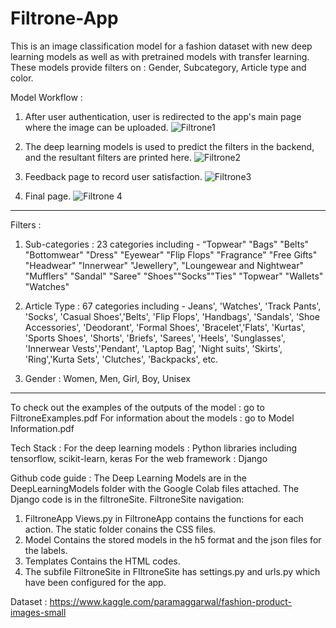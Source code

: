 # Filtrone-App

This is an image classification model for a fashion dataset with new deep learning models as well as with pretrained models with transfer learning. These models provide filters on : Gender, Subcategory, Article type and color.

Model Workflow :
1. After user authentication, user is redirected to the app's main page where the image can be uploaded. 
![Filtrone1](https://user-images.githubusercontent.com/67814929/144272905-f5ebfd86-5914-449e-b33d-6168f4334232.png)

2. The deep learning models is used to predict the filters in the backend, and the resultant filters are printed here.
![Filtrone2](https://user-images.githubusercontent.com/67814929/144272922-8c30dedc-2487-4f54-a534-2f18dfc92f27.png)

3. Feedback page to record user satisfaction.
![Filtrone3](https://user-images.githubusercontent.com/67814929/144272936-9446ec20-7f94-483e-8a38-2e22ed35069a.png)

4. Final page.
![Filtrone 4](https://user-images.githubusercontent.com/67814929/144272947-a81886c8-c402-4974-bc38-65bbf9c0cbcc.png)

__________________________________________________________________________________________________________________________________________________________________

Filters :
1. Sub-categories : 23 categories including - “Topwear" "Bags" "Belts" "Bottomwear" "Dress" "Eyewear" "Flip Flops" "Fragrance" "Free Gifts" "Headwear" "Innerwear" "Jewellery", "Loungewear and Nightwear" "Mufflers" "Sandal" "Saree" "Shoes""Socks""Ties" "Topwear" "Wallets" "Watches"

2. Article Type : 67 categories including - Jeans', 'Watches', 'Track Pants', 'Socks', 'Casual Shoes','Belts', 'Flip Flops', 'Handbags', 'Sandals', 'Shoe Accessories', 'Deodorant', 'Formal Shoes', 'Bracelet','Flats', 'Kurtas', 'Sports Shoes', 'Shorts', 'Briefs', 'Sarees', 'Heels', 'Sunglasses', 'Innerwear Vests','Pendant', 'Laptop Bag', 'Night suits', 'Skirts', 'Ring','Kurta Sets', 'Clutches', 'Backpacks', etc.

3. Gender : Women, Men, Girl, Boy, Unisex
__________________________________________________________________________________________________________________________________________________________________

To check out the examples of the outputs of the model : go to FiltroneExamples.pdf
For information about the models : go to Model Information.pdf

Tech Stack :
For the deep learning models : 
Python libraries including tensorflow, scikit-learn, keras
For the web framework :
Django

Github code guide :
The Deep Learning Models are in the DeepLearningModels folder with the Google Colab files attached.
The Django code is in the filtroneSite.
FiltroneSite navigation:
1. FiltroneApp
Views.py in FiltroneApp contains the functions for each action.
The static folder conains the CSS files.
2. Model
Contains the stored models in the h5 format and the json files for the labels.
3. Templates
Contains the HTML codes.
4. The subfile FiltroneSite in FIltroneSite has settings.py and urls.py which have been configured for the app.

Dataset : https://www.kaggle.com/paramaggarwal/fashion-product-images-small
